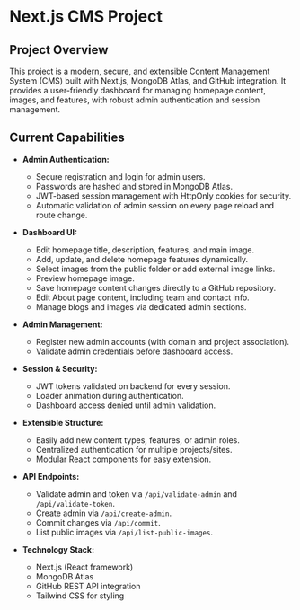 # Next.js CMS Project

## Project Overview

This project is a modern, secure, and extensible Content Management System (CMS) built with Next.js, MongoDB Atlas, and GitHub integration. It provides a user-friendly dashboard for managing homepage content, images, and features, with robust admin authentication and session management.


## Current Capabilities

- **Admin Authentication:**
  - Secure registration and login for admin users.
  - Passwords are hashed and stored in MongoDB Atlas.
  - JWT-based session management with HttpOnly cookies for security.
  - Automatic validation of admin session on every page reload and route change.

- **Dashboard UI:**
  - Edit homepage title, description, features, and main image.
  - Add, update, and delete homepage features dynamically.
  - Select images from the public folder or add external image links.
  - Preview homepage image.
  - Save homepage content changes directly to a GitHub repository.
  - Edit About page content, including team and contact info.
  - Manage blogs and images via dedicated admin sections.

- **Admin Management:**
  - Register new admin accounts (with domain and project association).
  - Validate admin credentials before dashboard access.

- **Session & Security:**
  - JWT tokens validated on backend for every session.
  - Loader animation during authentication.
  - Dashboard access denied until admin validation.

- **Extensible Structure:**
  - Easily add new content types, features, or admin roles.
  - Centralized authentication for multiple projects/sites.
  - Modular React components for easy extension.

- **API Endpoints:**
  - Validate admin and token via `/api/validate-admin` and `/api/validate-token`.
  - Create admin via `/api/create-admin`.
  - Commit changes via `/api/commit`.
  - List public images via `/api/list-public-images`.

- **Technology Stack:**
  - Next.js (React framework)
  - MongoDB Atlas
  - GitHub REST API integration
  - Tailwind CSS for styling

